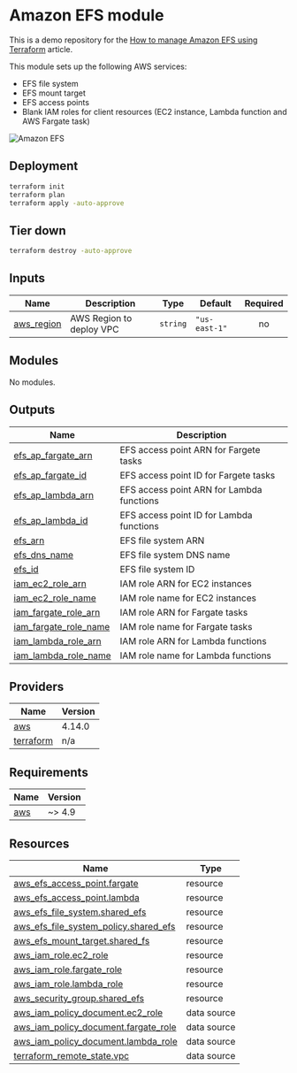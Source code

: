 <!-- BEGIN_TF_DOCS -->

# Amazon EFS module

This is a demo repository for the [How to manage Amazon EFS using Terraform](https://hands-on.cloud/how-to-manage-amazon-efs-using-terraform/) article.

This module sets up the following AWS services:

* EFS file system
* EFS mount target
* EFS access points
* Blank IAM roles for client resources (EC2 instance, Lambda function and AWS Fargate task)

![Amazon EFS](https://hands-on.cloud/wp-content/uploads/2022/05/How-to-manage-Amazon-EFS-using-Terraform-EFS-deployment-architecture.png)

## Deployment

```sh
terraform init
terraform plan
terraform apply -auto-approve
```

## Tier down

```sh
terraform destroy -auto-approve
```
## Inputs

| Name | Description | Type | Default | Required |
|------|-------------|------|---------|:--------:|
| <a name="input_aws_region"></a> [aws\_region](#input\_aws\_region) | AWS Region to deploy VPC | `string` | `"us-east-1"` | no |
## Modules

No modules.
## Outputs

| Name | Description |
|------|-------------|
| <a name="output_efs_ap_fargate_arn"></a> [efs\_ap\_fargate\_arn](#output\_efs\_ap\_fargate\_arn) | EFS access point ARN for Fargete tasks |
| <a name="output_efs_ap_fargate_id"></a> [efs\_ap\_fargate\_id](#output\_efs\_ap\_fargate\_id) | EFS access point ID for Fargete tasks |
| <a name="output_efs_ap_lambda_arn"></a> [efs\_ap\_lambda\_arn](#output\_efs\_ap\_lambda\_arn) | EFS access point ARN for Lambda functions |
| <a name="output_efs_ap_lambda_id"></a> [efs\_ap\_lambda\_id](#output\_efs\_ap\_lambda\_id) | EFS access point ID for Lambda functions |
| <a name="output_efs_arn"></a> [efs\_arn](#output\_efs\_arn) | EFS file system ARN |
| <a name="output_efs_dns_name"></a> [efs\_dns\_name](#output\_efs\_dns\_name) | EFS file system DNS name |
| <a name="output_efs_id"></a> [efs\_id](#output\_efs\_id) | EFS file system ID |
| <a name="output_iam_ec2_role_arn"></a> [iam\_ec2\_role\_arn](#output\_iam\_ec2\_role\_arn) | IAM role ARN for EC2 instances |
| <a name="output_iam_ec2_role_name"></a> [iam\_ec2\_role\_name](#output\_iam\_ec2\_role\_name) | IAM role name for EC2 instances |
| <a name="output_iam_fargate_role_arn"></a> [iam\_fargate\_role\_arn](#output\_iam\_fargate\_role\_arn) | IAM role ARN for Fargate tasks |
| <a name="output_iam_fargate_role_name"></a> [iam\_fargate\_role\_name](#output\_iam\_fargate\_role\_name) | IAM role name for Fargate tasks |
| <a name="output_iam_lambda_role_arn"></a> [iam\_lambda\_role\_arn](#output\_iam\_lambda\_role\_arn) | IAM role ARN for Lambda functions |
| <a name="output_iam_lambda_role_name"></a> [iam\_lambda\_role\_name](#output\_iam\_lambda\_role\_name) | IAM role name for Lambda functions |
## Providers

| Name | Version |
|------|---------|
| <a name="provider_aws"></a> [aws](#provider\_aws) | 4.14.0 |
| <a name="provider_terraform"></a> [terraform](#provider\_terraform) | n/a |
## Requirements

| Name | Version |
|------|---------|
| <a name="requirement_aws"></a> [aws](#requirement\_aws) | ~> 4.9 |
## Resources

| Name | Type |
|------|------|
| [aws_efs_access_point.fargate](https://registry.terraform.io/providers/hashicorp/aws/latest/docs/resources/efs_access_point) | resource |
| [aws_efs_access_point.lambda](https://registry.terraform.io/providers/hashicorp/aws/latest/docs/resources/efs_access_point) | resource |
| [aws_efs_file_system.shared_efs](https://registry.terraform.io/providers/hashicorp/aws/latest/docs/resources/efs_file_system) | resource |
| [aws_efs_file_system_policy.shared_efs](https://registry.terraform.io/providers/hashicorp/aws/latest/docs/resources/efs_file_system_policy) | resource |
| [aws_efs_mount_target.shared_fs](https://registry.terraform.io/providers/hashicorp/aws/latest/docs/resources/efs_mount_target) | resource |
| [aws_iam_role.ec2_role](https://registry.terraform.io/providers/hashicorp/aws/latest/docs/resources/iam_role) | resource |
| [aws_iam_role.fargate_role](https://registry.terraform.io/providers/hashicorp/aws/latest/docs/resources/iam_role) | resource |
| [aws_iam_role.lambda_role](https://registry.terraform.io/providers/hashicorp/aws/latest/docs/resources/iam_role) | resource |
| [aws_security_group.shared_efs](https://registry.terraform.io/providers/hashicorp/aws/latest/docs/resources/security_group) | resource |
| [aws_iam_policy_document.ec2_role](https://registry.terraform.io/providers/hashicorp/aws/latest/docs/data-sources/iam_policy_document) | data source |
| [aws_iam_policy_document.fargate_role](https://registry.terraform.io/providers/hashicorp/aws/latest/docs/data-sources/iam_policy_document) | data source |
| [aws_iam_policy_document.lambda_role](https://registry.terraform.io/providers/hashicorp/aws/latest/docs/data-sources/iam_policy_document) | data source |
| [terraform_remote_state.vpc](https://registry.terraform.io/providers/hashicorp/terraform/latest/docs/data-sources/remote_state) | data source |

<!-- END_TF_DOCS -->